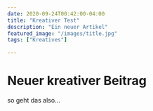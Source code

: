 ```yaml
---
date: 2020-09-24T00:42:00-04:00
title: "Kreativer Test"
description: "Ein neuer Artikel"
featured_image: "/images/title.jpg"
tags: ["Kreatives"]

---
```


# Neuer kreativer Beitrag

so geht das also...
